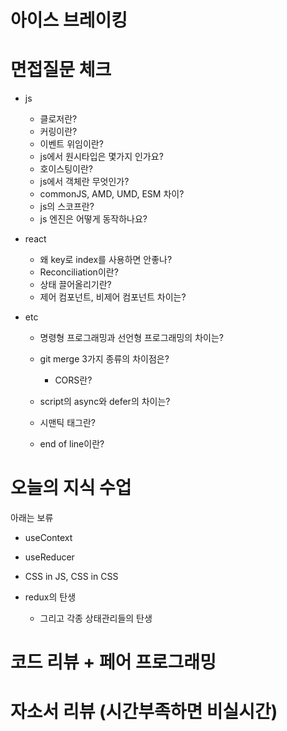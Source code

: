 # 아이스 브레이킹

# 면접질문 체크

- js

  - 클로저란?
  - 커링이란?
  - 이벤트 위임이란?
  - js에서 원시타입은 몇가지 인가요?
  - 호이스팅이란?
  - js에서 객체란 무엇인가?
  - commonJS, AMD, UMD, ESM 차이?
  - js의 스코프란?
  - js 엔진은 어떻게 동작하나요?

- react

  - 왜 key로 index를 사용하면 안좋나?
  - Reconciliation이란?
  - 상태 끌어올리기란?
  - 제어 컴포넌트, 비제어 컴포넌트 차이는?

- etc

  - 명령형 프로그래밍과 선언형 프로그래밍의 차이는?
  - git merge 3가지 종류의 차이점은?
    - CORS란?
  - script의 async와 defer의 차이는?

  - 시맨틱 태그란?
  - end of line이란?

# 오늘의 지식 수업

아래는 보류

- useContext
- useReducer
- CSS in JS, CSS in CSS
- redux의 탄생

  - 그리고 각종 상태관리들의 탄생

# 코드 리뷰 + 페어 프로그래밍

# 자소서 리뷰 (시간부족하면 비실시간)
